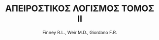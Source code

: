 ---
author: Finney R.L., Weir M.D., Giordano F.R.
cover: https://static.eudoxus.gr/books/preview/84/cover-184.jpg
edition: 1η έκδοση
eudoxusid: '184'
isbn: 978-960-524-184-1
layout: bibtex
num_pages: '610'
publisher: ΙΤΕ-ΠΑΝΕΠΙΣΤΗΜΙΑΚΕΣ ΕΚΔΟΣΕΙΣ ΚΡΗΤΗΣ
ref: isbn_978_960_524_184_1
title: ΑΠΕΙΡΟΣΤΙΚΟΣ ΛΟΓΙΣΜΟΣ ΤΟΜΟΣ ΙΙ
year: '2009'
---